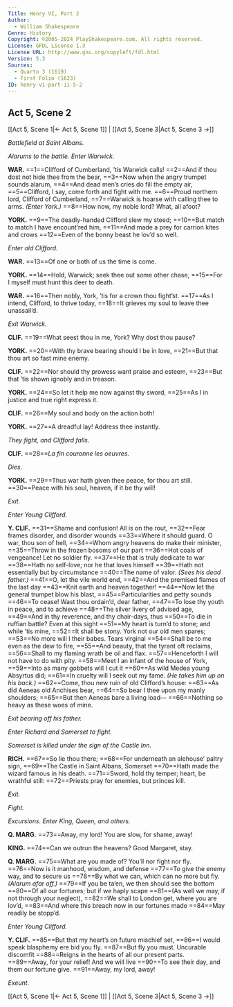 ```yaml
---
Title: Henry VI, Part 2
Author: 
  - William Shakespeare
Genre: History
Copyright: ©2005-2024 PlayShakespeare.com. All rights reserved.
License: GFDL License 1.3
License URL: http://www.gnu.org/copyleft/fdl.html
Version: 5.3
Sources:
  - Quarto 3 (1619)
  - First Folio (1623)
ID: henry-vi-part-ii-5-2
---
```


## Act 5, Scene 2
[[Act 5, Scene 1|← Act 5, Scene 1]] | [[Act 5, Scene 3|Act 5, Scene 3 →]]

*Battlefield at Saint Albans.*

*Alarums to the battle. Enter Warwick.*

**WAR.**
==1==Clifford of Cumberland, ’tis Warwick calls!
==2==And if thou dost not hide thee from the bear,
==3==Now when the angry trumpet sounds alarum,
==4==And dead men’s cries do fill the empty air,
==5==Clifford, I say, come forth and fight with me.
==6==Proud northern lord, Clifford of Cumberland,
==7==Warwick is hoarse with calling thee to arms.
*(Enter York.)*
==8==How now, my noble lord? What, all afoot?

**YORK.**
==9==The deadly-handed Clifford slew my steed;
==10==But match to match I have encount’red him,
==11==And made a prey for carrion kites and crows
==12==Even of the bonny beast he lov’d so well.

*Enter old Clifford.*

**WAR.**
==13==Of one or both of us the time is come.

**YORK.**
==14==Hold, Warwick; seek thee out some other chase,
==15==For I myself must hunt this deer to death.

**WAR.**
==16==Then nobly, York, ’tis for a crown thou fight’st.
==17==As I intend, Clifford, to thrive today,
==18==It grieves my soul to leave thee unassail’d.

*Exit Warwick.*

**CLIF.**
==19==What seest thou in me, York? Why dost thou pause?

**YORK.**
==20==With thy brave bearing should I be in love,
==21==But that thou art so fast mine enemy.

**CLIF.**
==22==Nor should thy prowess want praise and esteem,
==23==But that ’tis shown ignobly and in treason.

**YORK.**
==24==So let it help me now against thy sword,
==25==As I in justice and true right express it.

**CLIF.**
==26==My soul and body on the action both!

**YORK.**
==27==A dreadful lay! Address thee instantly.

*They fight, and Clifford falls.*

**CLIF.**
==28==*La fin couronne les oeuvres.*

*Dies.*

**YORK.**
==29==Thus war hath given thee peace, for thou art still.
==30==Peace with his soul, heaven, if it be thy will!

*Exit.*

*Enter Young Clifford.*

**Y. CLIF.**
==31==Shame and confusion! All is on the rout,
==32==Fear frames disorder, and disorder wounds
==33==Where it should guard. O war, thou son of hell,
==34==Whom angry heavens do make their minister,
==35==Throw in the frozen bosoms of our part
==36==Hot coals of vengeance! Let no soldier fly.
==37==He that is truly dedicate to war
==38==Hath no self-love; nor he that loves himself
==39==Hath not essentially but by circumstance
==40==The name of valor.
*(Sees his dead father.)*
==41==O, let the vile world end,
==42==And the premised flames of the last day
==43==Knit earth and heaven together!
==44==Now let the general trumpet blow his blast,
==45==Particularities and petty sounds
==46==To cease! Wast thou ordain’d, dear father,
==47==To lose thy youth in peace, and to achieve
==48==The silver livery of advised age,
==49==And in thy reverence, and thy chair-days, thus
==50==To die in ruffian battle? Even at this sight
==51==My heart is turn’d to stone; and while ’tis mine,
==52==It shall be stony. York not our old men spares;
==53==No more will I their babes. Tears virginal
==54==Shall be to me even as the dew to fire,
==55==And beauty, that the tyrant oft reclaims,
==56==Shall to my flaming wrath be oil and flax.
==57==Henceforth I will not have to do with pity.
==58==Meet I an infant of the house of York,
==59==Into as many gobbets will I cut it
==60==As wild Medea young Absyrtus did;
==61==In cruelty will I seek out my fame.
*(He takes him up on his back.)*
==62==Come, thou new ruin of old Clifford’s house:
==63==As did Aeneas old Anchises bear,
==64==So bear I thee upon my manly shoulders;
==65==But then Aeneas bare a living load⁠—
==66==Nothing so heavy as these woes of mine.

*Exit bearing off his father.*

*Enter Richard and Somerset to fight.*

*Somerset is killed under the sign of the Castle Inn.*

**RICH.**
==67==So lie thou there;
==68==For underneath an alehouse’ paltry sign,
==69==The Castle in Saint Albans, Somerset
==70==Hath made the wizard famous in his death.
==71==Sword, hold thy temper; heart, be wrathful still:
==72==Priests pray for enemies, but princes kill.

*Exit.*

*Fight.*

*Excursions. Enter King, Queen, and others.*

**Q. MARG.**
==73==Away, my lord! You are slow, for shame, away!

**KING.**
==74==Can we outrun the heavens? Good Margaret, stay.

**Q. MARG.**
==75==What are you made of? You’ll nor fight nor fly.
==76==Now is it manhood, wisdom, and defense
==77==To give the enemy way, and to secure us
==78==By what we can, which can no more but fly.
*(Alarum afar off.)*
==79==If you be ta’en, we then should see the bottom
==80==Of all our fortunes; but if we haply scape
==81==(As well we may, if not through your neglect),
==82==We shall to London get, where you are lov’d,
==83==And where this breach now in our fortunes made
==84==May readily be stopp’d.

*Enter Young Clifford.*

**Y. CLIF.**
==85==But that my heart’s on future mischief set,
==86==I would speak blasphemy ere bid you fly.
==87==But fly you must. Uncurable discomfit
==88==Reigns in the hearts of all our present parts.
==89==Away, for your relief! And we will live
==90==To see their day, and them our fortune give.
==91==Away, my lord, away!

*Exeunt.*

[[Act 5, Scene 1|← Act 5, Scene 1]] | [[Act 5, Scene 3|Act 5, Scene 3 →]]